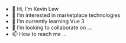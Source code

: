 - 👋 Hi, I’m Kevin Lew
- 👀 I’m interested in marketplace technologies
- 🌱 I’m currently learning Vue 3
- 💞️ I’m looking to collaborate on ...
- 📫 How to reach me ...

<!---
lewweiming/lewweiming is a ✨ special ✨ repository because its `README.md` (this file) appears on your GitHub profile.
You can click the Preview link to take a look at your changes.
--->
